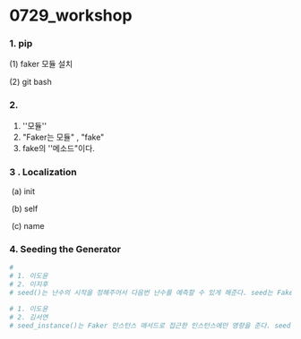 # 0729_workshop

### 1. pip

(1) faker 모듈 설치

(2) git bash



### 2. 

1. ''모듈''
2. "Faker는 모듈" , "fake"
3. fake의 ''메소드"이다. 



### 3 . Localization

​	(a) init 

​	(b) self

​	(c) name



### 4. Seeding  the Generator

 ```python
#
# 1. 이도윤
# 2. 이지후
# seed()는 난수의 시작을 정해주어서 다음번 난수를 예측할 수 있게 해준다. seed는 Faker 클래스에 직접 사용하여 객체들의 공통 특성을 바꿔 주었다. 따라서 클래스 메서드를 사용했다는 것을 알 수 있다.

# 1. 이도윤
# 2. 김서연
# seed_instance()는 Faker 인스턴스 매서드로 접근한 인스턴스에만 영향을 준다. seed()처럼 난수의 시작을 정해준다.


 ```

